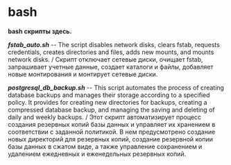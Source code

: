 # bash
**bash скрипты здесь.**

_**fstab_auto.sh**_ -- The script disables network disks, clears fstab, requests credentials, creates directories and files, adds new mounts, and mounts network disks. / Скрипт отключает сетевые диски, очищает fstab, запрашивает учетные данные, создает каталоги и файлы, добавляет новые монтирования и монтирует сетевые диски.

_**postgresql_db_backup.sh**_ -- This script automates the process of creating database backups and manages their storage according to a specified policy. It provides for creating new directories for backups, creating a compressed database backup, and managing the saving and deleting of daily and weekly backups. / Этот скрипт автоматизирует процесс создания резервных копий базы данных и управляет их хранением в соответствии с заданной политикой. В нем предусмотрено создание новых директорий для резервных копий, создание резервной копии базы данных в сжатом виде, а также управление сохранением и удалением ежедневных и еженедельных резервных копий.
